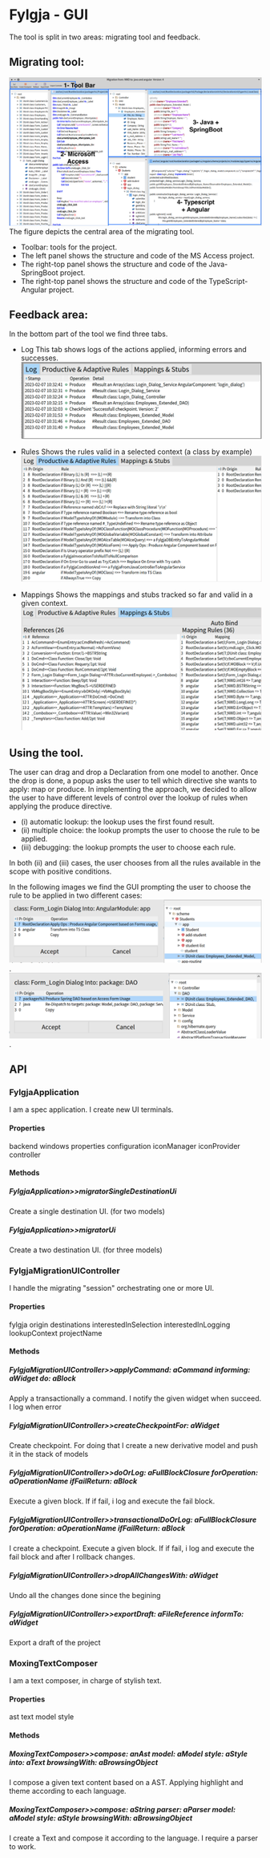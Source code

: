 # Fylgja - GUI

The tool is split in two areas: migrating tool and feedback. 

## Migrating tool: 
![resources/screenshot-tool.png](resources/screenshot-tool.png)
The figure depicts the central area of the migrating tool. 

- Toolbar: tools for the project.
- The left panel shows the structure and code of the MS Access project.
- The right-top panel shows the structure and code of the Java-SpringBoot project.
- The right-top panel shows the structure and code of the TypeScript-Angular project.

## Feedback area: 

In the bottom part of the tool we find three tabs.

- Log 
This tab shows logs of the actions applied, informing errors and successes.
![resources/log.png](resources/log.png)

- Rules 
Shows the rules valid in a selected context (a class by example)
![resources/rules.png](resources/rules.png)

- Mappings
Shows the mappings and stubs tracked so far and valid in a given context.
![resources/mappings-stubs.png](resources/mappings-stubs.png)

## Using the tool.
The user can drag and drop a Declaration from one model to another. Once the drop is done, a popup asks the user to tell which directive she wants to apply: map or produce. In implementing the approach, we decided to allow the user to have different levels of control over the lookup of rules when applying the produce directive. 

- (i) automatic lookup: the lookup uses the first found result. 
- (ii) multiple choice: the lookup prompts the user to choose the rule to be applied. 
- (iii) debugging: the lookup prompts the user to choose each rule.

In both (ii) and (iii) cases, the user chooses from all the rules available in the scope with positive conditions.

In the following images we find the GUI prompting the user to choose the rule to be applied in two different cases:
![resources/screenshot-choose-rule.png](resources/screenshot-choose-rule.png).
![resources/screenshot-choose-rule1.png](resources/screenshot-choose-rule1.png).



## API 

### FylgjaApplication
I am a spec application. I create new UI terminals.

#### Properties
backend
windows
properties
configuration
iconManager
iconProvider
controller

#### Methods
##### FylgjaApplication>>migratorSingleDestinationUi
Create a single destination UI. (for two models)

##### FylgjaApplication>>migratorUi
Create a two destination UI. (for three models)



### FylgjaMigrationUIController
I handle the migrating "session" orchestrating one or more UI. 

#### Properties
fylgja
origin
destinations
interestedInSelection
interestedInLogging
lookupContext
projectName

#### Methods
##### FylgjaMigrationUIController>>applyCommand: aCommand informing: aWidget do: aBlock
Apply a transactionally a command. I notify the given widget when succeed. I log when error

##### FylgjaMigrationUIController>>createCheckpointFor: aWidget
Create checkpoint. For doing that I create a new derivative model and push it in the stack of models

##### FylgjaMigrationUIController>>doOrLog: aFullBlockClosure forOperation: aOperationName ifFailReturn: aBlock
Execute a given block. If if fail, i log and execute the fail block.

##### FylgjaMigrationUIController>>transactionalDoOrLog: aFullBlockClosure forOperation: aOperationName ifFailReturn: aBlock
I create a checkpoint. Execute a given block. If if fail, i log and execute the fail block and after I rollback changes.

##### FylgjaMigrationUIController>>dropAllChangesWith: aWidget
Undo all the changes done since the begining

##### FylgjaMigrationUIController>>exportDraft: aFileReference informTo: aWidget
Export a draft of the project


### MoxingTextComposer
I am a text composer, in charge of stylish text.

#### Properties
ast
text
model
style

#### Methods
##### MoxingTextComposer>>compose: anAst model: aModel style: aStyle into: aText browsingWith: aBrowsingObject 
I compose a given text content based on a AST. Applying highlight and theme according to each language. 

##### MoxingTextComposer>>compose: aString parser: aParser model: aModel style: aStyle browsingWith: aBrowsingObject
I create a Text and compose it according to the language. I require a parser to work. 



